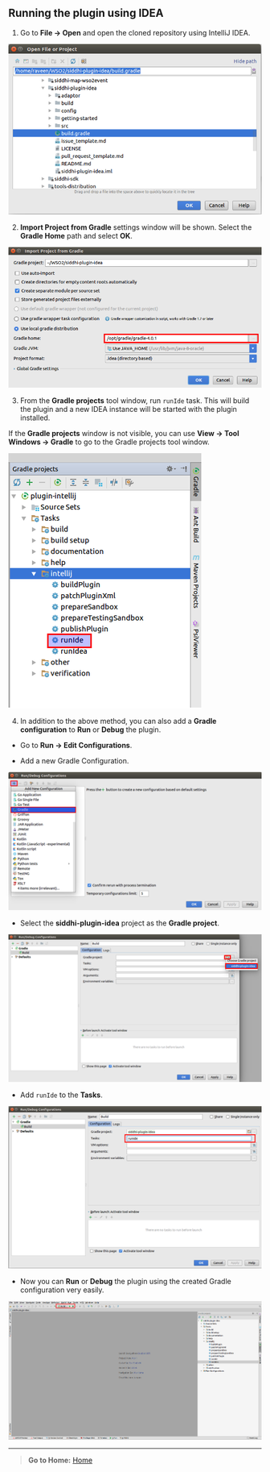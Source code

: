 ## Running the plugin using IDEA

1. Go to **File -> Open** and open the cloned repository using IntelliJ IDEA.

![alt text](images/Figure-1.png)

2. **Import Project from Gradle** settings window will be shown. Select the **Gradle Home** path and select **OK**.

![alt text](images/Figure-2.png)

3. From the **Gradle projects** tool window, run `runIde` task. This will build the plugin and a new IDEA instance will be started with the plugin installed.

If the **Gradle projects** window is not visible, you can use **View -> Tool Windows -> Gradle** to go to the Gradle projects tool window.

![alt text](images/Figure-3.png)

4. In addition to the above method, you can also add a **Gradle configuration** to **Run** or **Debug** the plugin.

* Go to **Run -> Edit Configurations**.

* Add a new Gradle Configuration.

![alt text](images/Figure-4.png)

* Select the **siddhi-plugin-idea** project as the **Gradle project**.

![alt text](images/Figure-5.png)

* Add `runIde` to the **Tasks**.

![alt text](images/Figure-6.png)

* Now you can **Run** or **Debug** the plugin using the created Gradle configuration very easily.

![alt text](images/Figure-7.png)
     
     
---     
> **Go to Home:** [Home](../README.md)  
  